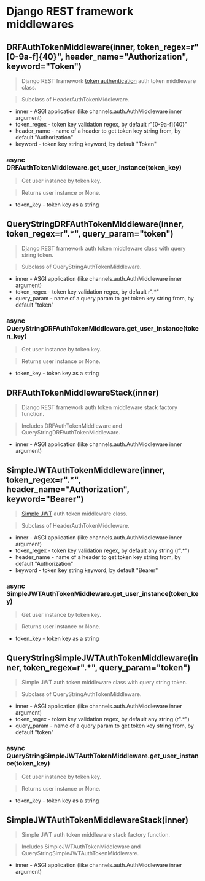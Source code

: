 # Django REST framework middlewares


## DRFAuthTokenMiddleware(inner, token_regex=r"[0-9a-f]{40}", header_name="Authorization", keyword="Token")
> Django REST framework [token authentication](https://www.django-rest-framework.org/api-guide/authentication/#tokenauthentication) auth token middleware class.

> Subclass of HeaderAuthTokenMiddleware.

- inner - ASGI application (like channels.auth.AuthMiddleware inner argument)
- token_regex - token key validation regex, by default r"[0-9a-f]{40}"
- header_name - name of a header to get token key string from, by default "Authorization"
- keyword - token key string keyword, by default "Token"


### async DRFAuthTokenMiddleware.get_user_instance(token_key)
> Get user instance by token key.

> Returns user instance or None.

- token_key - token key as a string


## QueryStringDRFAuthTokenMiddleware(inner, token_regex=r".*", query_param="token")
> Django REST framework auth token middleware class with query string token.

> Subclass of QueryStringAuthTokenMiddleware.

- inner - ASGI application (like channels.auth.AuthMiddleware inner argument)
- token_regex - token key validation regex, by default r".*"
- query_param - name of a query param to get token key string from, by default "token"


### async QueryStringDRFAuthTokenMiddleware.get_user_instance(token_key)
> Get user instance by token key.

> Returns user instance or None.

- token_key - token key as a string


## DRFAuthTokenMiddlewareStack(inner)
> Django REST framework auth token middleware stack factory function.

> Includes DRFAuthTokenMiddleware and QueryStringDRFAuthTokenMiddleware.

- inner - ASGI application (like channels.auth.AuthMiddleware inner argument)


## SimpleJWTAuthTokenMiddleware(inner, token_regex=r".*", header_name="Authorization", keyword="Bearer")
> [Simple JWT](https://django-rest-framework-simplejwt.readthedocs.io/en/latest/index.html) auth token middleware class.

> Subclass of HeaderAuthTokenMiddleware.

- inner - ASGI application (like channels.auth.AuthMiddleware inner argument)
- token_regex - token key validation regex, by default any string (r".*")
- header_name - name of a header to get token key string from, by default "Authorization"
- keyword - token key string keyword, by default "Bearer"


### async SimpleJWTAuthTokenMiddleware.get_user_instance(token_key)
> Get user instance by token key.

> Returns user instance or None.

- token_key - token key as a string


## QueryStringSimpleJWTAuthTokenMiddleware(inner, token_regex=r".*", query_param="token")
> Simple JWT auth token middleware class with query string token.

> Subclass of QueryStringAuthTokenMiddleware.

- inner - ASGI application (like channels.auth.AuthMiddleware inner argument)
- token_regex - token key validation regex, by default any string (r".*")
- query_param - name of a query param to get token key string from, by default "token"


### async QueryStringSimpleJWTAuthTokenMiddleware.get_user_instance(token_key)
> Get user instance by token key.

> Returns user instance or None.

- token_key - token key as a string


## SimpleJWTAuthTokenMiddlewareStack(inner)
> Simple JWT auth token middleware stack factory function.

> Includes SimpleJWTAuthTokenMiddleware and QueryStringSimpleJWTAuthTokenMiddleware.

- inner - ASGI application (like channels.auth.AuthMiddleware inner argument)
